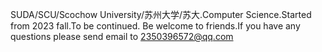 SUDA/SCU/Scochow University/苏州大学/苏大.Computer Science.Started from 2023 fall.To be continued.
Be welcome to friends.If you have any questions please send email to 2350396572@qq.com
